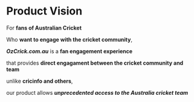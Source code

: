 # Product Vision

For **fans of Australian Cricket**

Who **want to engage with the cricket community**,

***OzCrick.com.au*** is a **fan engagement experience**

that provides **direct engagament between the cricket community and team**

unlike **cricinfo and others**,

our product allows ***unprecedented access to the  Australia cricket team***